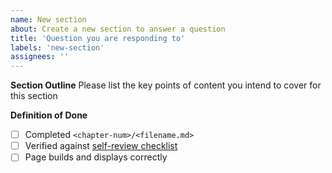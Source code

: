 ```yaml
---
name: New section
about: Create a new section to answer a question
title: 'Question you are responding to'
labels: 'new-section'
assignees: ''
---
```

 
**Section Outline**
Please list the key points of content you intend to cover for this section
 
 
**Definition of Done**
- [ ] Completed `<chapter-num>/<filename.md>`
- [ ] Verified against [self-review checklist](../../REVIEWING.md)
- [ ] Page builds and displays correctly